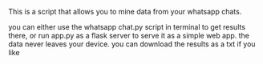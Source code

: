 This is a script that allows you to mine data from your whatsapp chats. 

you can either use the whatsapp chat.py script in terminal to get results there, or run app.py as a flask server to serve it as a simple web app. the data never leaves your device. you can download the results as a txt if you like

